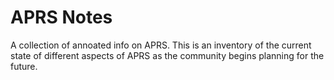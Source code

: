 # APRS Notes
A collection of annoated info on APRS. This is an inventory of the current state of different aspects of APRS as the community begins planning for the future.
